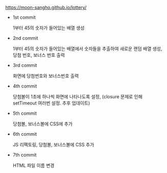 https://moon-sangho.github.io/lottery/

* 1st commit

  1부터 45의 숫자가 들어있는 배열 생성

* 2nd commit

  1부터 45의 숫자가 들어있는 배열에서 숫자들을 추출하여 새로운 랜덤 배열 생성,
  당첨 번호, 보너스 번호 출력

* 3rd commit

  화면에 당첨번호와 보너스번호 출력

* 4th commit

  당첨볼이 1초에 하나씩 화면에 나타나도록 설정,
  (closure 문제로 인해 setTimeout 여러번 설정. 추후 업데이트)

* 5th commit
  
  당첨볼, 보너스볼에 CSS에 추가

* 6th commit

  JS 리팩토링, 당첨볼, 보너스볼에 CSS 추가

* 7th commit

  HTML 파일 이름 변경